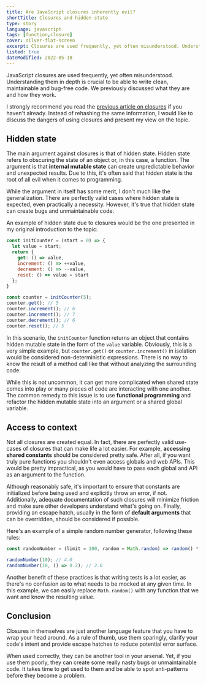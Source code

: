 ```yaml
---
title: Are JavaScript closures inherently evil?
shortTitle: Closures and hidden state
type: story
language: javascript
tags: [function,closure]
cover: silver-flat-screen
excerpt: Closures are used frequently, yet often misunderstood. Understanding them in depth is crucial to be able to write clean, maintainable code.
listed: true
dateModified: 2022-05-18
---
```


JavaScript closures are used frequently, yet often misunderstood. Understanding them in depth is crucial to be able to write clean, maintainable and bug-free code. We previously discussed what they are and how they work.

I strongly recommend you read the [previous article on closures](/js/s/closures) if you haven't already. Instead of rehashing the same information, I would like to discuss the dangers of using closures and present my view on the topic.

## Hidden state

The main argument against closures is that of hidden state. Hidden state refers to obscuring the state of an object or, in this case, a function. The argument is that **internal mutable state** can create unpredictable behavior and unexpected results. Due to this, it's often said that hidden state is the root of all evil when it comes to programming.

While the argument in itself has some merit, I don't much like the generalization. There are perfectly valid cases where hidden state is expected, even practically a necessity. However, it's true that hidden state can create bugs and unmaintainable code.

An example of hidden state due to closures would be the one presented in my original introduction to the topic:

```js
const initCounter = (start = 0) => {
  let value = start;
  return {
    get: () => value,
    increment: () => ++value,
    decrement: () => --value,
    reset: () => value = start
  };
}

const counter = initCounter(5);
counter.get(); // 5
counter.increment(); // 6
counter.increment(); // 7
counter.decrement(); // 6
counter.reset(); // 5
```

In this scenario, the `initCounter` function returns an object that contains hidden mutable state in the form of the `value` variable. Obviously, this is a very simple example, but `counter.get()` or `counter.increment()` in isolation would be considered non-deterministic expressions. There is no way to know the result of a method call like that without analyzing the surrounding code.

While this is not uncommon, it can get more complicated when shared state comes into play or many pieces of code are interacting with one another. The common remedy to this issue is to use **functional programming** and refactor the hidden mutable state into an argument or a shared global variable.

## Access to context

Not all closures are created equal. In fact, there are perfectly valid use-cases of closures that can make life a lot easier. For example, **accessing shared constants** should be considered pretty safe. After all, if you want truly pure functions you shouldn't even access globals and web APIs. This would be pretty impractical, as you would have to pass each global and API as an argument to the function.

Although reasonably safe, it's important to ensure that constants are initialized before being used and explicitly throw an error, if not. Additionally, adequate documentation of such closures will minimize friction and make sure other developers understand what's going on. Finally, providing an escape hatch, usually in the form of **default arguments** that can be overridden, should be considered if possible.

Here's an example of a simple random number generator, following these rules:

```js
const randomNumber = (limit = 100, random = Math.random) => random() * limit;

randomNumber(10); // 4.0
randomNumber(10, () => 0.2); // 2.0
```

Another benefit of these practices is that writing tests is a lot easier, as there's no confusion as to what needs to be mocked at any given time. In this example, we can easily replace `Math.random()` with any function that we want and know the resulting value.

## Conclusion

Closures in themselves are just another language feature that you have to wrap your head around. As a rule of thumb, use them sparingly, clarify your code's intent and provide escape hatches to reduce potential error surface.

When used correctly, they can be another tool in your arsenal. Yet, if you use them poorly, they can create some really nasty bugs or unmaintainable code. It takes time to get used to them and be able to spot anti-patterns before they become a problem.
